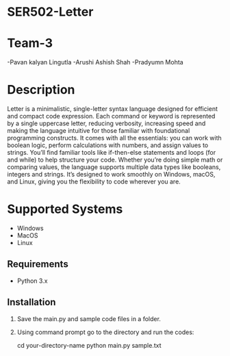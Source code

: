 # SER502-Letter

# Team-3
-Pavan kalyan Lingutla
-Arushi Ashish Shah
-Pradyumn Mohta

# Description
 Letter is a minimalistic, single-letter syntax language designed for efficient and compact code expression. Each command or keyword is represented by a single uppercase letter, reducing verbosity, increasing 
 speed and making the language intuitive for those familiar with foundational programming constructs. It comes with all the essentials: you can work with boolean logic, perform calculations 
 with numbers, and assign values to strings. You’ll find familiar tools like if-then-else statements and loops (for and while) to help structure your code. Whether 
 you’re doing simple math or comparing values, the language supports multiple data types like booleans, integers and strings. It’s designed to work smoothly on Windows, macOS, and Linux, 
 giving you the flexibility to code wherever you are.

# Supported Systems
- Windows
- MacOS
- Linux


## Requirements

- Python 3.x

## Installation

1. Save the main.py and sample code files in a folder.
2. Using command prompt go to the directory and run the codes:
   
   cd your-directory-name
   python main.py sample.txt

